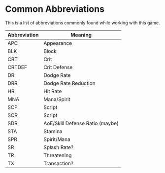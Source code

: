 Common Abbreviations
=============================================================================

This is a list of abbreviations commonly found while working with this game.

| Abbreviation | Meaning
| ------------ | ----------------------
| APC          | Appearance
| BLK          | Block
| CRT          | Crit
| CRTDEF       | Crit Defense
| DR           | Dodge Rate
| DRR          | Dodge Rate Reduction
| HR           | Hit Rate
| MNA          | Mana/Spirit
| SCP          | Script
| SCR          | Script
| SDR          | AoE/Skill Defense Ratio (maybe)
| STA          | Stamina
| SPR          | Spirit/Mana
| SR           | Splash Rate?
| TR           | Threatening
| TX           | Transaction?
